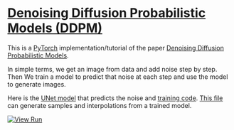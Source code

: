 # [Denoising Diffusion Probabilistic Models (DDPM)](https://nn.labml.ai/diffusion/ddpm/index.html)

This is a [PyTorch](https://pytorch.org) implementation/tutorial of the paper
[Denoising Diffusion Probabilistic Models](https://papers.labml.ai/paper/2006.11239).

In simple terms, we get an image from data and add noise step by step.
Then We train a model to predict that noise at each step and use the model to
generate images.

Here is the [UNet model](https://nn.labml.ai/diffusion/ddpm/unet.html) that predicts the noise and
[training code](https://nn.labml.ai/diffusion/ddpm/experiment.html).
[This file](https://nn.labml.ai/diffusion/ddpm/evaluate.html) can generate samples and interpolations
from a trained model.

[![View Run](https://img.shields.io/badge/labml-experiment-brightgreen)](https://app.labml.ai/run/a44333ea251411ec8007d1a1762ed686)
